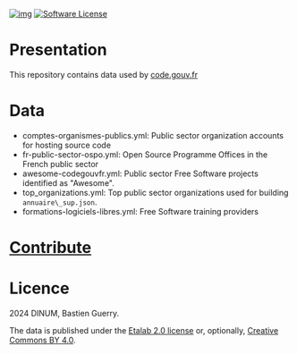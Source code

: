 [![img](https://img.shields.io/badge/code.gouv.fr-contributif-blue.svg)](https://code.gouv.fr/documentation/#/publier)
[![Software License](https://img.shields.io/badge/Licenses-CC%20BY%204.0%20&%20Licence%20Ouverte-orange.svg)](https://git.sr.ht/~codegouvfr/codegouvfr-data/tree/main/item/LICENSES)

# Presentation

This repository contains data used by [code.gouv.fr](https://code.gouv.fr.)

# Data

- comptes-organismes-publics.yml: Public sector organization accounts for hosting source code
- fr-public-sector-ospo.yml: Open Source Programme Offices in the French public sector
- awesome-codegouvfr.yml: Public sector Free Software projects identified as "Awesome".
- top\_organizations.yml: Top public sector organizations used for building `annuaire\_sup.json`.
- formations-logiciels-libres.yml: Free Software training providers

# [Contribute](CONTRIBUTE.md)

# Licence

2024 DINUM, Bastien Guerry.

The data is published under the [Etalab 2.0 license](LICENSES/LICENSE.Etalab-2.0.md) or, optionally, [Creative Commons BY 4.0](https://creativecommons.org/licenses/by/4.0/deed.fr).
